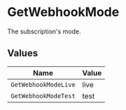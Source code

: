 # GetWebhookMode

The subscription's mode.


## Values

| Name                 | Value                |
| -------------------- | -------------------- |
| `GetWebhookModeLive` | live                 |
| `GetWebhookModeTest` | test                 |